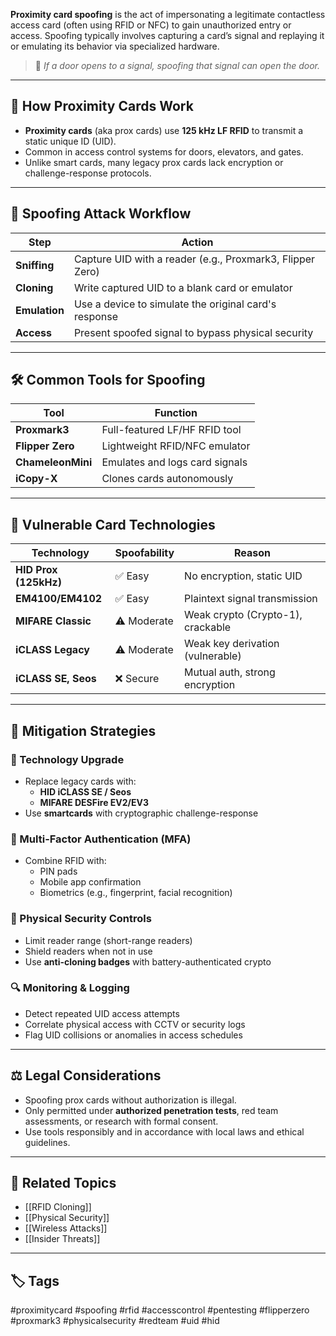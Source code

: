 **Proximity card spoofing** is the act of impersonating a legitimate contactless access card (often using RFID or NFC) to gain unauthorized entry or access. Spoofing typically involves capturing a card’s signal and replaying it or emulating its behavior via specialized hardware.

> 🧠 *If a door opens to a signal, spoofing that signal can open the door.*

---

## 🧾 How Proximity Cards Work

- **Proximity cards** (aka prox cards) use **125 kHz LF RFID** to transmit a static unique ID (UID).
- Common in access control systems for doors, elevators, and gates.
- Unlike smart cards, many legacy prox cards lack encryption or challenge-response protocols.

---

## 🚨 Spoofing Attack Workflow

| Step         | Action                                                |
|--------------|--------------------------------------------------------|
| **Sniffing**  | Capture UID with a reader (e.g., Proxmark3, Flipper Zero) |
| **Cloning**   | Write captured UID to a blank card or emulator        |
| **Emulation** | Use a device to simulate the original card's response |
| **Access**    | Present spoofed signal to bypass physical security    |

---

## 🛠 Common Tools for Spoofing

| Tool            | Function                        |
|-----------------|----------------------------------|
| **Proxmark3**    | Full-featured LF/HF RFID tool   |
| **Flipper Zero** | Lightweight RFID/NFC emulator   |
| **ChameleonMini**| Emulates and logs card signals  |
| **iCopy-X**      | Clones cards autonomously       |

---

## 🎯 Vulnerable Card Technologies

| Technology        | Spoofability | Reason                             |
|-------------------|--------------|-------------------------------------|
| **HID Prox (125kHz)** | ✅ Easy       | No encryption, static UID          |
| **EM4100/EM4102**      | ✅ Easy       | Plaintext signal transmission      |
| **MIFARE Classic**     | ⚠️ Moderate  | Weak crypto (Crypto-1), crackable |
| **iCLASS Legacy**      | ⚠️ Moderate  | Weak key derivation (vulnerable)   |
| **iCLASS SE, Seos**    | ❌ Secure     | Mutual auth, strong encryption     |

---

## 🧱 Mitigation Strategies

### 🔐 Technology Upgrade

- Replace legacy cards with:
  - **HID iCLASS SE / Seos**
  - **MIFARE DESFire EV2/EV3**
- Use **smartcards** with cryptographic challenge-response

### 🧭 Multi-Factor Authentication (MFA)

- Combine RFID with:
  - PIN pads
  - Mobile app confirmation
  - Biometrics (e.g., fingerprint, facial recognition)

### 📵 Physical Security Controls

- Limit reader range (short-range readers)
- Shield readers when not in use
- Use **anti-cloning badges** with battery-authenticated crypto

### 🔍 Monitoring & Logging

- Detect repeated UID access attempts
- Correlate physical access with CCTV or security logs
- Flag UID collisions or anomalies in access schedules

---

## ⚖ Legal Considerations

- Spoofing prox cards without authorization is illegal.
- Only permitted under **authorized penetration tests**, red team assessments, or research with formal consent.
- Use tools responsibly and in accordance with local laws and ethical guidelines.

---

## 🧩 Related Topics

- [[RFID Cloning]]
- [[Physical Security]]
- [[Wireless Attacks]]
- [[Insider Threats]]

---

## 🏷 Tags

#proximitycard #spoofing #rfid #accesscontrol #pentesting #flipperzero #proxmark3 #physicalsecurity #redteam #uid #hid

